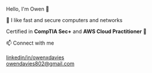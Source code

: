 
Hello, I'm Owen 👋

🤖 I like fast and secure computers and networks

Certified in <strong>CompTIA Sec+</strong> and <strong>AWS Cloud Practitioner</strong> 🌱

📫 Connect with me <br><br>
        [linkedin/in/owenxdavies](https://www.linkedin.com/in/owenxdavies/) <br>
        owendavies802@gmail.com
